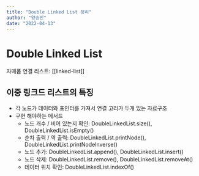 ```yaml
---
title: "Double Linked List 정리"
author: "양승민"
date: "2022-04-13"
---
```


# Double Linked List

자매품 연결 리스트:  [[linked-list]]

## 이중 링크드 리스트의 특징

- 각 노드가 데이터와 포인터를 가져서 연결 고리가 두개 있는 자료구조
- 구현 해야하는 메서드
  - 노드 개수 / 비어 있는지 확인: DoubleLinkedList.size(), DoubleLinkedList.isEmpty()
  - 순차 출력 / 역 출력: DoubleLinkedList.printNode(), DoubleLinkedList.printNodeInverse()
  - 노드 추가: DoubleLinkedList.append(), DoubleLinkedList.insert()
  - 노드 삭제: DoubleLinkedList.remove(), DoubleLinkedList.removeAt()
  - 데이터 위치 확인: DoubleLinkedList.indexOf()